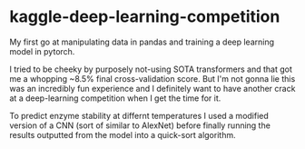 # kaggle-deep-learning-competition

My first go at manipulating data in pandas and training a deep learning model in pytorch. 

I tried to be cheeky by purposely not-using SOTA transformers and that got me a whopping ~8.5% final cross-validation score. But I'm not gonna lie this was an incredibly fun experience and I definitely want to have another crack at a deep-learning competition when I get the time for it.

To predict enzyme stability at differnt temperatures I used a modified version of a CNN (sort of similar to AlexNet) before finally running the results outputted from the model into a quick-sort algorithm.  
